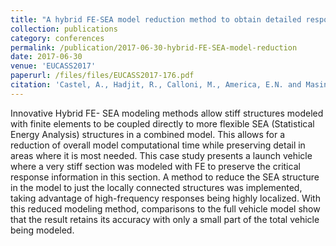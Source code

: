 ```yaml
---
title: "A hybrid FE-SEA model reduction method to obtain detailed responses at chosen locations from a large launch vehicle model"
collection: publications
category: conferences
permalink: /publication/2017-06-30-hybrid-FE-SEA-model-reduction
date: 2017-06-30
venue: 'EUCASS2017'
paperurl: /files/files/EUCASS2017-176.pdf
citation: 'Castel, A., Hadjit, R., Calloni, M., America, E.N. and Masini, V.A. (2017). &quot;A hybrid FE-SEA model reduction method to obtain detailed responses at chosen locations from a large launch vehicle model.&quot; <i>EUCASS 2017</i>.'
---
```

Innovative Hybrid FE- SEA modeling methods allow stiff structures modeled with finite elements to be coupled directly to more flexible SEA (Statistical Energy Analysis) structures in a combined model. This allows for a reduction of overall model computational time while preserving detail in areas where it is most needed. This case study presents a launch vehicle where a very stiff section was modeled with FE to preserve the critical response information in this section. A method to reduce the SEA structure in the model to just the locally connected structures was implemented, taking advantage of high-frequency responses being highly localized. With this reduced modeling method, comparisons to the full vehicle model show that the result retains its accuracy with only a small part of the total vehicle being modeled.
